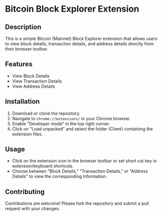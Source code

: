 # Bitcoin Block Explorer Extension

## Description
This is a simple Bitcoin (Mainnet) Block Explorer extension that allows users to view block details, transaction details, and address details directly from their browser toolbar.

## Features
- View Block Details
- View Transaction Details
- View Address Details

## Installation
1. Download or clone the repository.
2. Navigate to `chrome://extensions/` in your Chrome browser.
3. Enable "Developer mode" in the top right corner.
4. Click on "Load unpacked" and select the folder (Client) containing the extension files.

## Usage
- Click on the extension icon in the browser toolbar or set short cut key in extension/keyboard shortcuts.
- Choose between "Block Details," "Transaction Details," or "Address Details" to view the corresponding information.

## Contributing
Contributions are welcome! Please fork the repository and submit a pull request with your changes.


